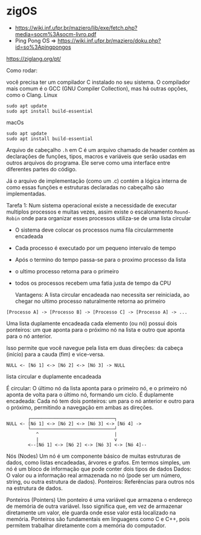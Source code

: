 # zigOS

- https://wiki.inf.ufpr.br/maziero/lib/exe/fetch.php?media=socm%3Asocm-livro.pdf
- Ping Pong OS => https://wiki.inf.ufpr.br/maziero/doku.php?id=so%3Apingpongos

https://ziglang.org/pt/

Como rodar:

você precisa ter um compilador C instalado no seu sistema. O compilador mais comum é o GCC (GNU Compiler Collection), mas há outras opções, como o Clang.
Linux
~~~
sudo apt update
sudo apt install build-essential
~~~
macOs
~~~
sudo apt update
sudo apt install build-essential
~~~

Arquivo de cabeçalho 
`.h` em C é um arquivo chamado de header contém as declarações de funções, tipos, macros e variáveis que serão usadas em outros arquivos do programa. Ele serve como uma interface entre diferentes partes do código.

Já o arquivo de implementação (como um .c) contém a lógica interna de como essas funções e estruturas declaradas no cabeçalho são implementadas.

Tarefa 1:
Num sistema operacional existe a necessidade de executar multiplos processos e muitas vezes, assim existe o escalonamento `Round-Robin` onde para organizar esses processos utiliza-se de uma lista circular

- O sistema deve colocar os processos numa fila circularmmente encadeada
- Cada processo é executado por um pequeno intervalo de tempo
- Após o termino do tempo passa-se para o proximo processo da lista
- o ultimo processo retorna para o primeiro
- todos os processos recebem uma fatia justa de tempo da CPU

  Vantagens:
  A lista circular encadeada nao necessita ser reiniciada, ao chegar no ultimo processo naturalmente retorna ao primeiro
~~~
[Processo A] -> [Processo B] -> [Processo C] -> [Processo A] -> ...
~~~

Uma lista duplamente encadeada
cada elemento (ou nó) possui dois ponteiros: um que aponta para o próximo nó na lista e outro que aponta para o nó anterior.

Isso permite que você navegue pela lista em duas direções: da cabeça (início) para a cauda (fim) e vice-versa.

~~~
NULL <- [Nó 1] <-> [Nó 2] <-> [Nó 3] -> NULL
~~~

lista circular e duplamente encadeada

É circular: O último nó da lista aponta para o primeiro nó, e o primeiro nó aponta de volta para o último nó, formando um ciclo.
É duplamente encadeada: Cada nó tem dois ponteiros: um para o nó anterior e outro para o próximo, permitindo a navegação em ambas as direções.

~~~
        ┌───────────────────────────────┐
NULL <- [Nó 1] <-> [Nó 2] <-> [Nó 3] <-> [Nó 4] ->
        └───────────────────────────────┘
           ^                            |
           |                            v
        <--[Nó 1] <-> [Nó 2] <-> [Nó 3] <-> [Nó 4]--

~~~

Nós (Nodes)
Um nó é um componente básico de muitas estruturas de dados, como listas encadeadas, árvores e grafos. Em termos simples, um nó é um bloco de informação que pode conter dois tipos de dados
Dados: O valor ou a informação real armazenada no nó (pode ser um número, string, ou outra estrutura de dados).
Ponteiros: Referências para outros nós na estrutura de dados.

Ponteiros (Pointers)
Um ponteiro é uma variável que armazena o endereço de memória de outra variável. Isso significa que, em vez de armazenar diretamente um valor, ele guarda onde esse valor está localizado na memória. Ponteiros são fundamentais em linguagens como C e C++, pois permitem trabalhar diretamente com a memória do computador.
